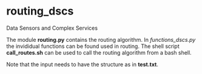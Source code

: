 # routing_dscs
Data Sensors and Complex Services


The module **routing.py** contains the routing algorithm. In *functions_dscs.py* the invididual functions can be found used in routing. 
The shell script **call_routes.sh** can be used to call the routing algorithm from a bash shell. 

Note that the input needs to have the structure as in **test.txt**.
